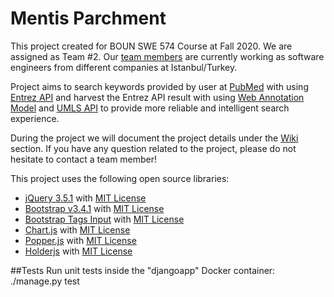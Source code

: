 # Mentis Parchment
This project created for BOUN SWE 574 Course at Fall 2020. We are assigned as Team #2. 
Our [team members](https://github.com/8hk/AEK/wiki/Crew) are currently working as software engineers from different companies at Istanbul/Turkey. 

Project aims to search keywords provided by user at [PubMed](https://pubmed.ncbi.nlm.nih.gov) with using [Entrez API](https://www.ncbi.nlm.nih.gov/books/NBK25497/) and harvest the Entrez API result with using [Web Annotation Model](https://www.w3.org/TR/annotation-model/) and [UMLS API](https://documentation.uts.nlm.nih.gov/rest/search/index.html) to provide more reliable and intelligent search experience.

During the project we will document the project details under the [Wiki](https://github.com/8hk/AEK/wiki) section. If you have any question related to the project, please do not hesitate to contact a team member!

This project uses the following open source libraries:
- [jQuery 3.5.1](https://github.com/jquery/jquery/tree/3.5.1) with [MIT License](https://github.com/jquery/jquery/blob/3.5.1/LICENSE.txt)
- [Bootstrap v3.4.1](https://github.com/twbs/bootstrap/tree/v3.4.1) with [MIT License](https://github.com/twbs/bootstrap/blob/v3.4.1/LICENSE)
- [Bootstrap Tags Input](https://github.com/bootstrap-tagsinput/bootstrap-tagsinput/tree/0.8.0) with [MIT License](https://github.com/bootstrap-tagsinput/bootstrap-tagsinput/blob/0.8.0/LICENSE)
- [Chart.js](https://github.com/chartjs/Chart.js/) with [MIT License](hhttps://github.com/chartjs/Chart.js/blob/master/LICENSE.md)
- [Popper.js](https://github.com/popperjs/popper-core) with [MIT License](https://github.com/popperjs/popper-core/blob/master/LICENSE.md)
- [Holderjs](https://github.com/imsky/holder) with [MIT License](https://github.com/imsky/holder/blob/master/LICENSE)

##Tests
Run unit tests inside the "djangoapp" Docker container: ./manage.py test